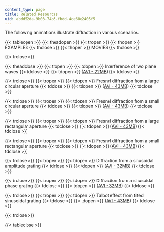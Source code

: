 ```yaml
---
content_type: page
title: Related Resources
uid: abdd52da-9b03-74b5-fbdd-4ce68e2405f5
---
```


The following animations illustrate diffraction in various scenarios.

{{< tableopen >}}
{{< theadopen >}}
{{< tropen >}}
{{< thopen >}}
EXAMPLES
{{< thclose >}}
{{< thopen >}}
MOVIES
{{< thclose >}}

{{< trclose >}}

{{< theadclose >}}
{{< tropen >}}
{{< tdopen >}}
Interference of two plane waves
{{< tdclose >}}
{{< tdopen >}}
([AVI - 22MB](/ans7870/2/2.71/s09/related/pw_interference.avi))
{{< tdclose >}}

{{< trclose >}}
{{< tropen >}}
{{< tdopen >}}
Fresnel diffraction from a large circular aperture
{{< tdclose >}}
{{< tdopen >}}
([AVI - 43MB](/ans7870/2/2.71/s09/related/fresnel_circ_large.avi))
{{< tdclose >}}

{{< trclose >}}
{{< tropen >}}
{{< tdopen >}}
Fresnel diffraction from a small circular aperture
{{< tdclose >}}
{{< tdopen >}}
([AVI - 43MB](/ans7870/2/2.71/s09/related/fresnel_circ_small.avi))
{{< tdclose >}}

{{< trclose >}}
{{< tropen >}}
{{< tdopen >}}
Fresnel diffraction from a large rectangular aperture
{{< tdclose >}}
{{< tdopen >}}
([AVI - 43MB](/ans7870/2/2.71/s09/related/fresnel_rect_large.avi))
{{< tdclose >}}

{{< trclose >}}
{{< tropen >}}
{{< tdopen >}}
Fresnel diffraction from a small rectangular aperture
{{< tdclose >}}
{{< tdopen >}}
([AVI - 43MB](/ans7870/2/2.71/s09/related/fresnel_rect_small.avi))
{{< tdclose >}}

{{< trclose >}}
{{< tropen >}}
{{< tdopen >}}
Diffraction from a sinusoidal amplitude grating
{{< tdclose >}}
{{< tdopen >}}
([AVI - 32MB](/ans7870/2/2.71/s09/related/grating_amp_02.avi))
{{< tdclose >}}

{{< trclose >}}
{{< tropen >}}
{{< tdopen >}}
Diffraction from a sinusoidal phase grating
{{< tdclose >}}
{{< tdopen >}}
([AVI - 32MB](/ans7870/2/2.71/s09/related/grating_pha_02.avi))
{{< tdclose >}}

{{< trclose >}}
{{< tropen >}}
{{< tdopen >}}
Talbot effect from tilted sinusoidal grating
{{< tdclose >}}
{{< tdopen >}}
([AVI - 43MB](/ans7870/2/2.71/s09/related/grating_amptilt_05.avi))
{{< tdclose >}}

{{< trclose >}}

{{< tableclose >}}